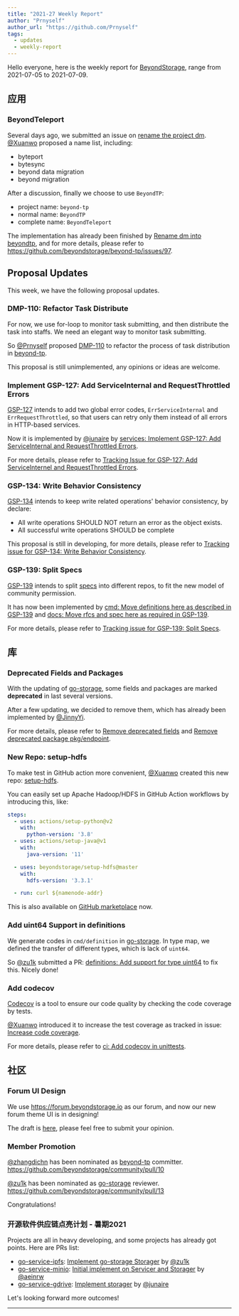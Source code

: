 ```yaml
---
title: "2021-27 Weekly Report"
author: "Prnyself"
author_url: "https://github.com/Prnyself"
tags:
  - updates
  - weekly-report
---
```


Hello everyone, here is the weekly report for [BeyondStorage][], range from 2021-07-05 to 2021-07-09.

<!--truncate-->

## 应用

### BeyondTeleport

Several days ago, we submitted an issue on [rename the project dm](https://github.com/beyondstorage/beyond-tp/issues/97). [@Xuanwo][] proposed a name list, including:

- byteport
- bytesync
- beyond data migration
- beyond migration

After a discussion, finally we choose to use `BeyondTP`:

- project name: `beyond-tp`
- normal name: `BeyondTP`
- complete name: `BeyondTeleport`

The implementation has already been finished by [Rename dm into beyondtp](https://github.com/beyondstorage/beyond-tp/pull/116), and for more details, please refer to <https://github.com/beyondstorage/beyond-tp/issues/97>.

## Proposal Updates

This week, we have the following proposal updates.

### DMP-110: Refactor Task Distribute

For now, we use for-loop to monitor task submitting, and then distribute the task into staffs. We need an elegant way to monitor task submitting.

So [@Prnyself][] proposed [DMP-110](https://github.com/beyondstorage/dm/pull/110) to refactor the process of task distribution in [beyond-tp][].

This proposal is still unimplemented, any opinions or ideas are welcome.

### Implement GSP-127: Add ServiceInternal and RequestThrottled Errors

[GSP-127](https://github.com/beyondstorage/go-storage/blob/master/docs/rfcs/127-add-serviceinternel-and-requestthrottled-errors.md) intends to add two global error codes, `ErrServiceInternal` and `ErrRequestThrottled`, so that users can retry only them instead of all errors in HTTP-based services.

Now it is implemented by [@junaire][] by [services: Implement GSP-127: Add ServiceInternal and RequestThrottled Errors](https://github.com/beyondstorage/go-storage/pull/616).

For more details, please refer to [Tracking Issue for GSP-127: Add ServiceInternel and RequestThrottled Errors](https://github.com/beyondstorage/go-storage/issues/612).

### GSP-134: Write Behavior Consistency

[GSP-134](https://github.com/beyondstorage/go-storage/blob/master/docs/rfcs/134-write-behavior-consistency.md) intends to keep write related operations' behavior consistency, by declare:

- All write operations SHOULD NOT return an error as the object exists.
- All successful write operations SHOULD be complete

This proposal is still in developing, for more details, please refer to [Tracking issue for GSP-134: Write Behavior Consistency](https://github.com/beyondstorage/go-storage/issues/624).

### GSP-139: Split Specs

[GSP-139](https://github.com/beyondstorage/go-storage/blob/master/docs/rfcs/139-split-specs.md) intends to split [specs](https://github.com/beyondstorage/specs) into different repos, to fit the new model of community permission.

It has now been implemented by [cmd: Move definitions here as described in GSP-139](https://github.com/beyondstorage/go-storage/pull/652) and [docs: Move rfcs and spec here as required in GSP-139](https://github.com/beyondstorage/go-storage/pull/628).

For more details, please refer to [Tracking issue for GSP-139: Split Specs](https://github.com/beyondstorage/go-storage/issues/627).

## 库

### Deprecated Fields and Packages

With the updating of [go-storage][], some fields and packages are marked **deprecated** in last several versions.

After a few updating, we decided to remove them, which has already been implemented by [@JinnyYi][].

For more details, please refer to [Remove deprecated fields](https://github.com/beyondstorage/go-storage/pull/619) and [Remove deprecated package pkg/endpoint](https://github.com/beyondstorage/go-storage/pull/621).

### New Repo: setup-hdfs

To make test in GitHub action more convenient, [@Xuanwo][] created this new repo: [setup-hdfs](https://github.com/beyondstorage/setup-hdfs).

You can easily set up Apache Hadoop/HDFS in GitHub Action workflows by introducing this, like:

```yaml
steps:
  - uses: actions/setup-python@v2
    with:
      python-version: '3.8'
  - uses: actions/setup-java@v1
    with:
      java-version: '11'

  - uses: beyondstorage/setup-hdfs@master
    with:
      hdfs-version: '3.3.1'

  - run: curl ${namenode-addr}
```

This is also available on [GitHub marketplace](https://github.com/marketplace/actions/setup-apache-hdfs) now.

### Add uint64 Support in definitions

We generate codes in `cmd/definition` in [go-storage][]. In type map, we defined the transfer of different types, which is lack of `uint64`.

So [@zu1k][] submitted a PR: [definitions: Add support for type uint64](https://github.com/beyondstorage/go-storage/pull/615) to fix this. Nicely done!

### Add codecov

[Codecov](https://codecov.io) is a tool to ensure our code quality by checking the code coverage by tests.

[@Xuanwo][] introduced it to increase the test coverage as tracked in issue: [Increase code coverage](https://github.com/beyondstorage/go-storage/issues/620).

For more details, please refer to [ci: Add codecov in unittests](https://github.com/beyondstorage/go-storage/pull/622).

## 社区

### Forum UI Design

We use <https://forum.beyondstorage.io> as our forum, and now our new forum theme UI is in designing!

The draft is [here](https://www.figma.com/file/AqHxMvbAccGQM5NtvQEGCn/BeyondStorage.io?node-id=23%3A0), please feel free to submit your opinion.

### Member Promotion

[@zhangdichn][] has been nominated as [beyond-tp][] committer. <https://github.com/beyondstorage/community/pull/10>

[@zu1k][] has been nominated as [go-storage][] reviewer. <https://github.com/beyondstorage/community/pull/13>

Congratulations!

### 开源软件供应链点亮计划 - 暑期2021

Projects are all in heavy developing, and some projects has already got points. Here are PRs list:

- [go-service-ipfs][]: [Implement go-storage Storager](https://github.com/beyondstorage/go-service-ipfs/pull/3) by [@zu1k][]
- [go-service-minio][]: [Initial implement on Servicer and Storager](https://github.com/beyondstorage/go-service-minio/pull/6) by [@aeinrw][]
- [go-service-gdrive][]: [Implement storager](https://github.com/beyondstorage/go-service-gdrive/pull/5) by [@junaire][]

Let's looking forward more outcomes!

---

[BeyondStorage]: https://beyondstorage.io

[beyond-tp]: https://github.com/beyondstorage/beyond-tp

[go-storage]: https://github.com/beyondstorage/go-storage

[go-service-ipfs]: https://github.com/beyondstorage/go-service-ipfs

[go-service-minio]: https://github.com/beyondstorage/go-service-minio

[go-service-gdrive]: https://github.com/beyondstorage/go-service-gdrive

[@JinnyYi]: https://github.com/JinnyYi

[@Prnyself]: https://github.com/Prnyself

[@Xuanwo]: https://github.com/Xuanwo

[@zhangdichn]: https://github.com/zhandichn

[@zu1k]: https://github.com/zu1k

[@aeinrw]: https://github.com/aeinrw

[@junaire]: https://github.com/junaire